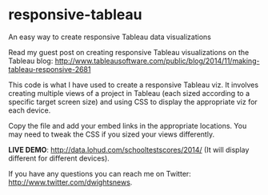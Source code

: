 responsive-tableau
==================

An easy way to create responsive Tableau data visualizations

Read my guest post on creating responsive Tableau visualizations on the Tableau blog: http://www.tableausoftware.com/public/blog/2014/11/making-tableau-responsive-2681

This code is what I have used to create a responsive Tableau viz. It involves creating multiple views of a project in Tableau (each sized according to a specific target screen size) and using CSS to display the appropriate viz for each device.

Copy the file and add your embed links in the appropriate locations. You may need to tweak the CSS if you sized your views differently.

<b>LIVE DEMO</b>: http://data.lohud.com/schooltestscores/2014/ (It will display different for different devices).

If you have any questions you can reach me on Twitter: http://www.twitter.com/dwightsnews.
